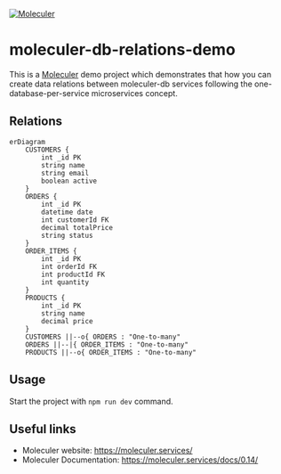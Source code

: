 [![Moleculer](https://badgen.net/badge/Powered%20by/Moleculer/0e83cd)](https://moleculer.services)

# moleculer-db-relations-demo
This is a [Moleculer](https://moleculer.services/) demo project which demonstrates that how you can create data relations between moleculer-db services following the one-database-per-service microservices concept.

## Relations

```mermaid
erDiagram
    CUSTOMERS {
        int _id PK
        string name
        string email
        boolean active
    }
    ORDERS {
        int _id PK
        datetime date
        int customerId FK
        decimal totalPrice
        string status
    }
    ORDER_ITEMS {
        int _id PK
        int orderId FK
        int productId FK
        int quantity
    }
    PRODUCTS {
        int _id PK
        string name
        decimal price
    }
    CUSTOMERS ||--o{ ORDERS : "One-to-many"
    ORDERS ||--|{ ORDER_ITEMS : "One-to-many"
    PRODUCTS ||--o{ ORDER_ITEMS : "One-to-many"
```

## Usage
Start the project with `npm run dev` command. 

## Useful links

* Moleculer website: https://moleculer.services/
* Moleculer Documentation: https://moleculer.services/docs/0.14/

<!-- 
https://github.com/ladal1/orm-comparison/tree/main/src/Packages

https://github.com/alfateam/rdb/tree/master#api
https://mikro-orm.io/docs/relationships
https://vincit.github.io/objection.js/guide/relations.html
https://typeorm.io/relations
 -->
